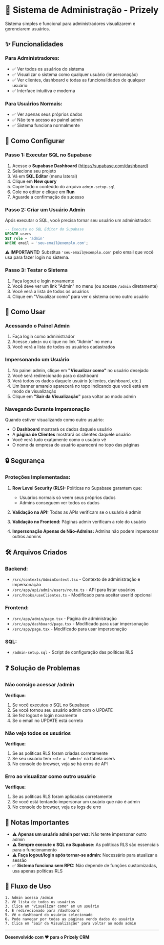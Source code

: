 # 🔐 Sistema de Administração - Prizely

Sistema simples e funcional para administradores visualizarem e gerenciarem usuários.

## ✨ Funcionalidades

### Para Administradores:
- ✅ Ver todos os usuários do sistema
- ✅ Visualizar o sistema como qualquer usuário (impersonação)
- ✅ Ver clientes, dashboard e todas as funcionalidades de qualquer usuário
- ✅ Interface intuitiva e moderna

### Para Usuários Normais:
- ✅ Ver apenas seus próprios dados
- ✅ Não tem acesso ao painel admin
- ✅ Sistema funciona normalmente

## 🚀 Como Configurar

### Passo 1: Executar SQL no Supabase

1. Acesse o **Supabase Dashboard** (https://supabase.com/dashboard)
2. Selecione seu projeto
3. Vá em **SQL Editor** (menu lateral)
4. Clique em **New query**
5. Copie todo o conteúdo do arquivo `admin-setup.sql`
6. Cole no editor e clique em **Run**
7. Aguarde a confirmação de sucesso

### Passo 2: Criar um Usuário Admin

Após executar o SQL, você precisa tornar seu usuário um administrador:

```sql
-- Execute no SQL Editor do Supabase
UPDATE users 
SET role = 'admin' 
WHERE email = 'seu-email@exemplo.com';
```

**⚠️ IMPORTANTE:** Substitua `'seu-email@exemplo.com'` pelo email que você usa para fazer login no sistema.

### Passo 3: Testar o Sistema

1. Faça logout e login novamente
2. Você deve ver um link "Admin" no menu (ou acesse `/admin` diretamente)
3. Você verá a lista de todos os usuários
4. Clique em "Visualizar como" para ver o sistema como outro usuário

## 📖 Como Usar

### Acessando o Painel Admin

1. Faça login como administrador
2. Acesse `/admin` ou clique no link "Admin" no menu
3. Você verá a lista de todos os usuários cadastrados

### Impersonando um Usuário

1. No painel admin, clique em **"Visualizar como"** no usuário desejado
2. Você será redirecionado para o dashboard
3. Verá todos os dados daquele usuário (clientes, dashboard, etc.)
4. Um banner amarelo aparecerá no topo indicando que você está em modo de visualização
5. Clique em **"Sair da Visualização"** para voltar ao modo admin

### Navegando Durante Impersonação

Quando estiver visualizando como outro usuário:
- O **Dashboard** mostrará os dados daquele usuário
- A **página de Clientes** mostrará os clientes daquele usuário
- Você verá tudo exatamente como o usuário vê
- O nome da empresa do usuário aparecerá no topo das páginas

## 🔒 Segurança

### Proteções Implementadas:

1. **Row Level Security (RLS):** Políticas no Supabase garantem que:
   - Usuários normais só veem seus próprios dados
   - Admins conseguem ver todos os dados
   
2. **Validação na API:** Todas as APIs verificam se o usuário é admin

3. **Validação no Frontend:** Páginas admin verificam a role do usuário

4. **Impersonação Apenas de Não-Admins:** Admins não podem impersonar outros admins

## 🛠️ Arquivos Criados

### Backend:
- `/src/contexts/AdminContext.tsx` - Contexto de administração e impersonação
- `/src/app/api/admin/users/route.ts` - API para listar usuários
- `/src/hooks/useClientes.ts` - Modificado para aceitar userId opcional

### Frontend:
- `/src/app/admin/page.tsx` - Página de administração
- `/src/app/dashboard/page.tsx` - Modificado para usar impersonação
- `/src/app/page.tsx` - Modificado para usar impersonação

### SQL:
- `/admin-setup.sql` - Script de configuração das políticas RLS

## ❓ Solução de Problemas

### Não consigo acessar /admin

**Verifique:**
1. Se você executou o SQL no Supabase
2. Se você tornou seu usuário admin com o UPDATE
3. Se fez logout e login novamente
4. Se o email no UPDATE está correto

### Não vejo todos os usuários

**Verifique:**
1. Se as políticas RLS foram criadas corretamente
2. Se seu usuário tem `role = 'admin'` na tabela users
3. No console do browser, veja se há erros de API

### Erro ao visualizar como outro usuário

**Verifique:**
1. Se as políticas RLS foram aplicadas corretamente
2. Se você está tentando impersonar um usuário que não é admin
3. No console do browser, veja os logs de erro

## 📝 Notas Importantes

- ⚠️ **Apenas um usuário admin por vez:** Não tente impersonar outro admin
- ⚠️ **Sempre execute o SQL no Supabase:** As políticas RLS são essenciais para o funcionamento
- ⚠️ **Faça logout/login após tornar-se admin:** Necessário para atualizar a sessão
- ✅ **Sistema funciona sem RPC:** Não depende de funções customizadas, usa apenas políticas RLS

## 🎯 Fluxo de Uso

```
1. Admin acessa /admin
2. Vê lista de todos os usuários
3. Clica em "Visualizar como" em um usuário
4. É redirecionado para /dashboard
5. Vê o dashboard do usuário selecionado
6. Pode navegar por todas as páginas vendo dados do usuário
7. Clica em "Sair da Visualização" para voltar ao modo admin
```

---

**Desenvolvido com ❤️ para o Prizely CRM**

